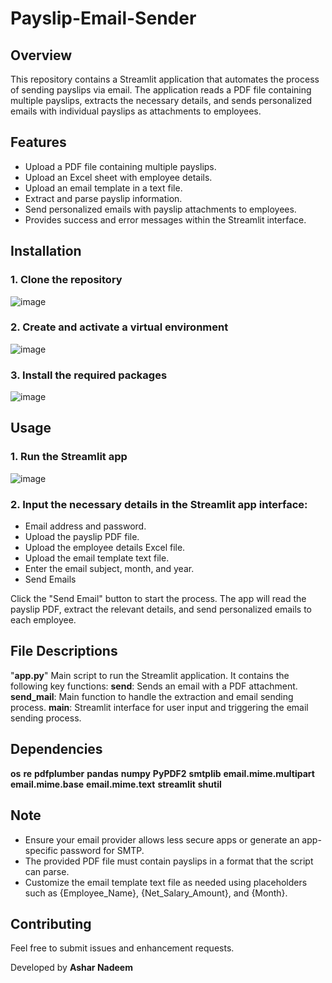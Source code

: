 # Payslip-Email-Sender

## Overview
This repository contains a Streamlit application that automates the process of sending payslips via email. The application reads a PDF file containing multiple payslips, extracts the necessary details, and sends personalized emails with individual payslips as attachments to employees.

## Features
* Upload a PDF file containing multiple payslips.
* Upload an Excel sheet with employee details.
* Upload an email template in a text file.
* Extract and parse payslip information.
* Send personalized emails with payslip attachments to employees.
* Provides success and error messages within the Streamlit interface.

## Installation
### 1. Clone the repository
![image](https://github.com/Ashar18/Payslip-Email-Sender/assets/64865488/6f6fff02-4a42-43ad-b9c0-6491ffe709a5)

### 2. Create and activate a virtual environment
![image](https://github.com/Ashar18/Payslip-Email-Sender/assets/64865488/e6d55d0b-bdab-4400-85f7-f71e81728c44)

### 3. Install the required packages
![image](https://github.com/Ashar18/Payslip-Email-Sender/assets/64865488/d67e4dc8-014a-43e7-a3c2-164efa75241c)

## Usage
### 1. Run the Streamlit app
![image](https://github.com/Ashar18/Payslip-Email-Sender/assets/64865488/8d020e48-dff8-4bda-a3c1-1466edc58695)

### 2. Input the necessary details in the Streamlit app interface:
* Email address and password.
* Upload the payslip PDF file.
* Upload the employee details Excel file.
* Upload the email template text file.
* Enter the email subject, month, and year.
* Send Emails

Click the "Send Email" button to start the process. The app will read the payslip PDF, extract the relevant details, and send personalized emails to each employee.

## File Descriptions
"**app.py**"
Main script to run the Streamlit application. It contains the following key functions:
**send**: Sends an email with a PDF attachment.
**send_mail**: Main function to handle the extraction and email sending process.
**main**: Streamlit interface for user input and triggering the email sending process.

## Dependencies
**os**
**re**
**pdfplumber**
**pandas**
**numpy**
**PyPDF2**
**smtplib**
**email.mime.multipart**
**email.mime.base**
**email.mime.text**
**streamlit**
**shutil**

## Note
* Ensure your email provider allows less secure apps or generate an app-specific password for SMTP.
* The provided PDF file must contain payslips in a format that the script can parse.
* Customize the email template text file as needed using placeholders such as {Employee_Name}, {Net_Salary_Amount}, and {Month}.

## Contributing
Feel free to submit issues and enhancement requests.

Developed by **Ashar Nadeem**

